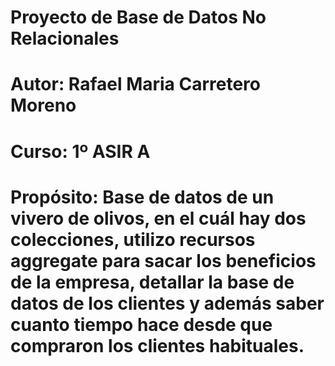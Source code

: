 # Proyecto de Base de Datos No Relacionales
# Autor: Rafael Maria Carretero Moreno
# Curso: 1º ASIR A
# Propósito: Base de datos de un vivero de olivos, en el cuál hay dos colecciones, utilizo recursos aggregate para sacar los beneficios de la empresa, detallar la base de datos de los clientes y además saber cuanto tiempo hace desde que compraron los clientes habituales.
